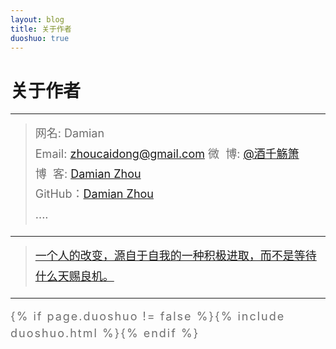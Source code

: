 ```yaml
---
layout: blog
title: 关于作者
duoshuo: true
---
```


<style>
p {
    color: #6D6D6D;
    font-size: 18px;
    line-height: 1.5;
    letter-spacing: 2px;
    margin-top: -10px;
}
hr {
	margin-top: 0;
	margin-bottom: 25px;
}
blockquote p {
    line-height: 1.8;
    letter-spacing: 0px;
}
</style>


# 关于作者

<hr id="line"/>



> 网名: Damian   
> Email: <a href="mailto:zhoucaidong@gmail.com">zhoucaidong@gmail.com</a>
> 微&nbsp;&nbsp;博: <a href="http://weibo.com/zhoucaidong">@酒千觞箫</a>  
> 博&nbsp;&nbsp;客: <a href="http://damian.github.io/">Damian Zhou</a>  
> GitHub：[Damian Zhou](https://github.com/DamianZhou)  
> ....

---

> [一个人的改变，源自于自我的一种积极进取，而不是等待什么天赐良机。](/)

---

{% if page.duoshuo != false %}{% include duoshuo.html %}{% endif %}